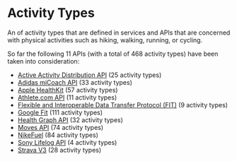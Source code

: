# Activity Types

An of activity types that are defined in services and APIs that are concerned with physical activities such as hiking, walking, running, or cycling.

So far the following 11 APIs (with a total of 468 activity types) have been taken into consideration:

* [Active Activity Distribution API](API/Active.md) (25 activity types)
* [Adidas miCoach API](API/miCoach.md) (33 activity types)
* [Apple HealthKit](API/applehealthkit.md) (57 activity types)
* [Athlete.com API](API/athlete.com.md) (11 activity types)
* [Flexible and Interoperable Data Transfer Protocol (FIT)](API/FIT.md) (9 activity types)
* [Google Fit](API/googlefit.md) (111 activity types)
* [Health Graph API](API/healthgraph.md) (32 activity types)
* [Moves API](API/moves.md) (74 activity types)
* [NikeFuel](API/nikefuel.md) (84 activity types)
* [Sony Lifelog API](API/sony-lifelog.md) (4 activity types)
* [Strava V3](API/strava-v3.md) (28 activity types)
